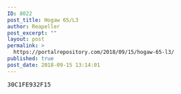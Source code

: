 ```yaml
---
ID: 8022
post_title: Hogaw 65/L3
author: Reapeller
post_excerpt: ""
layout: post
permalink: >
  https://portalrepository.com/2018/09/15/hogaw-65-l3/
published: true
post_date: 2018-09-15 13:14:01
---
```

<pre>30C1FE932F15</pre>
